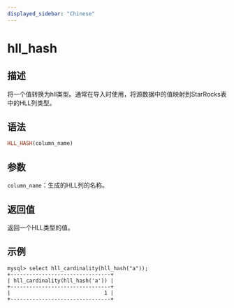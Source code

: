 ```yaml
---
displayed_sidebar: "Chinese"
---
```


# hll_hash

## 描述

将一个值转换为hll类型。通常在导入时使用，将源数据中的值映射到StarRocks表中的HLL列类型。

## 语法

```Haskell
HLL_HASH(column_name)
```

## 参数

`column_name`：生成的HLL列的名称。

## 返回值

返回一个HLL类型的值。

## 示例

```plain text
mysql> select hll_cardinality(hll_hash("a"));
+--------------------------------+
| hll_cardinality(hll_hash('a')) |
+--------------------------------+
|                              1 |
+--------------------------------+
```